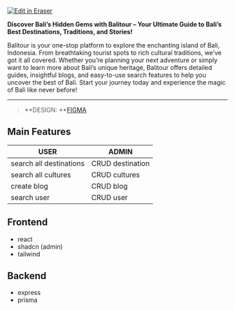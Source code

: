 <p><a target="_blank" href="https://app.eraser.io/workspace/8fAhrZHyr2iaodsEMFmZ" id="edit-in-eraser-github-link"><img alt="Edit in Eraser" src="https://firebasestorage.googleapis.com/v0/b/second-petal-295822.appspot.com/o/images%2Fgithub%2FOpen%20in%20Eraser.svg?alt=media&amp;token=968381c8-a7e7-472a-8ed6-4a6626da5501"></a></p>

**Discover Bali’s Hidden Gems with Balitour – Your Ultimate Guide to Bali’s Best Destinations, Traditions, and Stories!**

Balitour is your one-stop platform to explore the enchanting island of Bali, Indonesia. From breathtaking tourist spots to rich cultural traditions, we’ve got it all covered. Whether you’re planning your next adventure or simply want to learn more about Bali’s unique heritage, Balitour offers detailed guides, insightful blogs, and easy-to-use search features to help you uncover the best of Bali. Start your journey today and experience the magic of Bali like never before!

---

> **DESIGN: **[﻿FIGMA](https://www.figma.com/design/KuUVxuNpsepejexonGWDFj/balitour?node-id=0-1&p=f&t=ACAAQg1QWrH5Ism5-0) 

## Main Features
| USER | ADMIN |
| ----- | ----- |
| search all destinations | CRUD destination |
| search all cultures | CRUD cultures |
| create blog | CRUD blog |
| search user | CRUD user |
## Frontend
- react
- shadcn (admin)
- tailwind
## Backend
- express
- prisma




<!--- Eraser file: https://app.eraser.io/workspace/8fAhrZHyr2iaodsEMFmZ --->